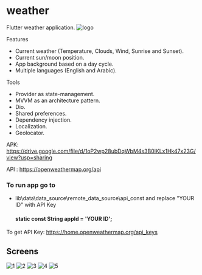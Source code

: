 # weather
Flutter weather application.
![logo](https://user-images.githubusercontent.com/66007646/215327063-37acda72-c514-4959-9efc-afd29d28699b.png)

Features
- Current weather (Temperature, Clouds, Wind, Sunrise and Sunset).
- Current sun/moon position.
-	App background based on a day cycle.
-	Multiple languages (English and Arabic).
 
 
Tools
-	Provider as state-management.
-	MVVM as an architecture pattern.
-	Dio.
-	Shared preferences.
-	Dependency injection.
-	Localization.
-	Geolocator.

APK: https://drive.google.com/file/d/1oP2wp28ubDqWbM4s3B0lKLx1Hk47x23G/view?usp=sharing

API : https://openweathermap.org/api

### To run app go to 
 - lib\data\data_source\remote_data_source\api_const and replace  "YOUR ID" with API Key
   #### static const String appId = 'YOUR ID';
To get API Key: https://home.openweathermap.org/api_keys

## Screens
![1](https://user-images.githubusercontent.com/66007646/215327088-269464d6-abf7-4ca0-831d-45687f1f34a4.jpg)
![2](https://user-images.githubusercontent.com/66007646/215327090-1270a1d9-5344-4936-96a3-c3b7970772f9.jpg)
![3](https://user-images.githubusercontent.com/66007646/215327103-d22d9cee-6ceb-4b46-bea7-b9022d14cf53.jpg)
![4](https://user-images.githubusercontent.com/66007646/215327110-a0c3a4d3-8b1d-496e-8c15-8eddb86dac42.jpg)
![5](https://user-images.githubusercontent.com/66007646/215327118-9558c7dd-137e-4c58-857e-0d6aa48f4650.jpg)
